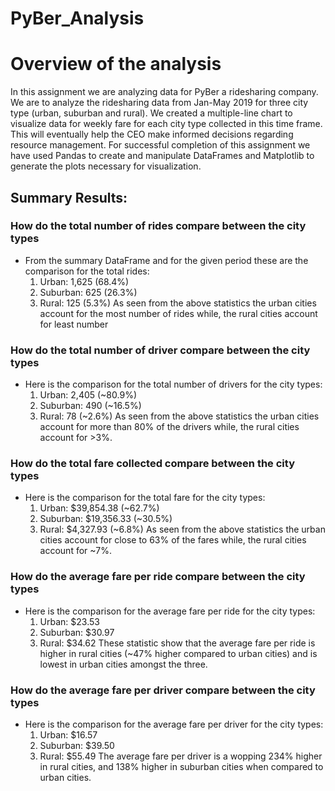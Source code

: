 # PyBer_Analysis
# Overview of the analysis

In this assignment we are analyzing data for PyBer a ridesharing company. We are to analyze the ridesharing data from Jan-May 2019 for three city type (urban, suburban and rural). We created a multiple-line chart to visualize data for weekly fare for each city type collected in this time frame. This will eventually help the CEO make informed decisions regarding resource management.
For successful completion of this assignment we have used Pandas to create and manipulate DataFrames and Matplotlib to generate the plots necessary for visualization. 

## Summary Results:
### How do the total number of rides compare between the city types 
  * From the summary DataFrame and for the given period these are the comparison for the total rides:
	1. Urban: 1,625 (68.4%)
	2. Suburban: 625 (26.3%)
	3. Rural: 125 (5.3%)
    As seen from the above statistics the urban cities account for the most number of rides while, the rural cities account for least number

### How do the total number of driver compare between the city types   
  * Here is the comparison for the total number of drivers for the city types:
	1. Urban: 2,405 (~80.9%)
	2. Suburban: 490 (~16.5%)
	3. Rural: 78 (~2.6%)
    As seen from the above statistics the urban cities account for more than 80% of the drivers while, the rural cities account for >3%.

### How do the total fare collected compare between the city types   
  * Here is the comparison for the total fare for the city types:
	1. Urban: $39,854.38 (~62.7%)
	2. Suburban: $19,356.33 (~30.5%)
	3. Rural: $4,327.93 (~6.8%)
    As seen from the above statistics the urban cities account for close to 63% of the fares while, the rural cities account for ~7%.
 
### How do the average fare per ride compare between the city types   
  * Here is the comparison for the average fare per ride for the city types:
	1. Urban: $23.53 
	2. Suburban: $30.97
	3. Rural: $34.62
    These statistic show that the average fare per ride is higher in rural cities (~47% higher compared to urban cities) and is lowest in urban cities amongst the three.

### How do the average fare per driver compare between the city types   
  * Here is the comparison for the average fare per driver for the city types:
	1. Urban: $16.57 
	2. Suburban: $39.50
	3. Rural: $55.49
    The average fare per driver is a wopping 234% higher in rural cities, and 138% higher in suburban cities when compared to urban cities.
